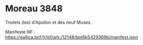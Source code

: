 # Moreau 3848

Triolets (les) d'Apollon et des neuf Muses.

Manifeste IIIF : https://gallica.bnf.fr/iiif/ark:/12148/bpt6k5429369b/manifest.json